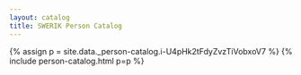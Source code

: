 ```yaml
---
layout: catalog
title: SWERIK Person Catalog
---
```

{% assign p = site.data._person-catalog.i-U4pHk2tFdyZvzTiVobxoV7 %}
{% include person-catalog.html p=p %}

